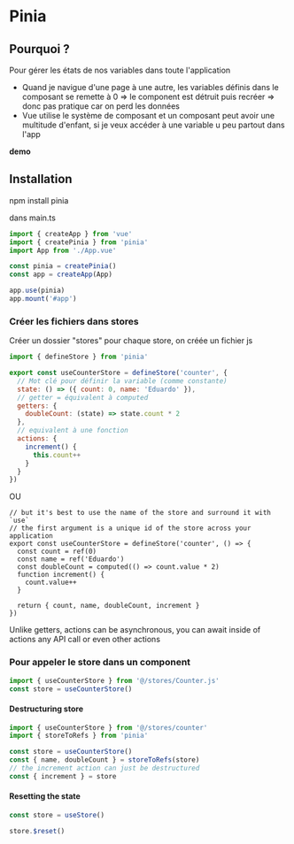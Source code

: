 # Pinia

## Pourquoi ?

Pour gérer les états de nos variables dans toute l'application

- Quand je navigue d'une page à une autre, les variables définis dans le composant se remette à 0 => le component est détruit puis recréer => donc pas pratique car on perd les données
- Vue utilise le système de composant et un composant peut avoir une multitude d'enfant, si je veux accéder à une variable u peu partout dans l'app

**demo**

## Installation

npm install pinia

dans main.ts

```js
import { createApp } from 'vue'
import { createPinia } from 'pinia'
import App from './App.vue'

const pinia = createPinia()
const app = createApp(App)

app.use(pinia)
app.mount('#app')
```

### Créer les fichiers dans stores

Créer un dossier "stores"
pour chaque store, on créée un fichier js

```js
import { defineStore } from 'pinia'

export const useCounterStore = defineStore('counter', {
  // Mot clé pour définir la variable (comme constante)
  state: () => ({ count: 0, name: 'Eduardo' }),
  // getter = équivalent à computed
  getters: {
    doubleCount: (state) => state.count * 2
  },
  // equivalent à une fonction
  actions: {
    increment() {
      this.count++
    }
  }
})
```

OU

```JS
// but it's best to use the name of the store and surround it with `use`
// the first argument is a unique id of the store across your application
export const useCounterStore = defineStore('counter', () => {
  const count = ref(0)
  const name = ref('Eduardo')
  const doubleCount = computed(() => count.value * 2)
  function increment() {
    count.value++
  }

  return { count, name, doubleCount, increment }
})
```

Unlike getters, actions can be asynchronous, you can await inside of actions any API call or even other actions

### Pour appeler le store dans un component

```js
import { useCounterStore } from '@/stores/Counter.js'
const store = useCounterStore()
```

#### Destructuring store

```js
import { useCounterStore } from '@/stores/counter'
import { storeToRefs } from 'pinia'

const store = useCounterStore()
const { name, doubleCount } = storeToRefs(store)
// the increment action can just be destructured
const { increment } = store
```

#### Resetting the state

```js
const store = useStore()

store.$reset()
```
